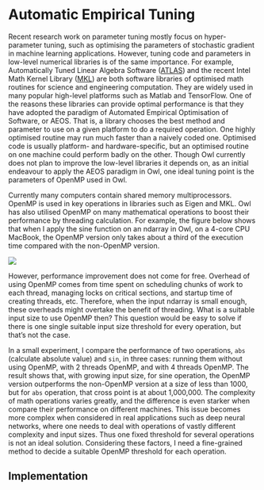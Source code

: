 # Automatic Empirical Tuning

Recent research work on parameter tuning mostly focus on hyper-parameter tuning, such as optimising the parameters of stochastic gradient in machine learning applications. 
However, tuning code and parameters in low-level numerical libraries is of the same importance. 
For example, Automatically Tuned Linear Algebra Software ([ATLAS](http://math-atlas.sourceforge.net/)) and the recent Intel Math Kernel Library ([MKL](https://software.intel.com/en-us/mkl)) are both software libraries of optimised math routines for science and engineering computation. 
They are widely used in many popular high-level platforms such as Matlab and TensorFlow. 
One of the reasons these libraries can provide optimal performance is that they have adopted the paradigm of Automated Empirical Optimisation of Software, or AEOS. That is, a library chooses the best method and parameter to use on a given platform to do a required operation. 
One highly optimised routine may run much faster than a naively coded one. Optimised code is usually platform- and hardware-specific, but an optimised routine on one machine could perform badly on the other.
Though Owl currently does not plan to improve the low-level libraries it depends on, as an initial endeavour to apply the AEOS paradigm in Owl, one ideal tuning point is the parameters of OpenMP used in Owl.

Currently many computers contain shared memory multiprocessors. OpenMP is used in key operations in libraries such as Eigen and MKL. Owl has also utilised OpenMP on many mathematical operations to boost their performance by threading calculation.
For example, the figure below shows that when I apply the sine function on an ndarray in Owl, on a 4-core CPU MacBook, the OpenMP version only takes about a third of the execution time compared with the non-OpenMP version.

![](images/aeos/sin_perf.png)

However, performance improvement does not come for free. Overhead of using OpenMP comes from time spent on scheduling chunks of work to each thread, managing locks on critical sections, and startup time of creating threads, etc.
Therefore, when the input ndarray is small enough, these overheads might overtake the benefit of threading.
What is a suitable input size to use OpenMP then? This question would be easy to solve if there is one single suitable input size threshold for every operation, but that’s not the case. 

In a small experiment, I compare the performance of two operations, `abs` (calculate absolute value) and `sin`, in three cases: running them without using OpenMP, with 2 threads OpenMP, and with 4 threads OpenMP.
The result shows that, with growing input size, for sine operation, the OpenMP version outperforms the non-OpenMP version at a size of less than 1000, but for `abs` operation, that cross point is at about 1,000,000. The complexity of math operations varies greatly, and the difference is even starker when compare their performance on different machines.
This issue becomes more complex when considered in real applications such as deep neural networks, where one needs to deal with operations of vastly different complexity and input sizes. 
Thus one fixed threshold for several operations is not an ideal solution. Considering these factors, I need a fine-grained method to decide a suitable OpenMP threshold for each operation.

## Implementation
